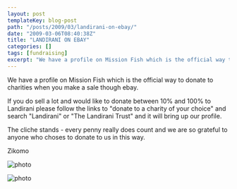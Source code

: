 ```yaml
---
layout: post
templateKey: blog-post
path: "/posts/2009/03/landirani-on-ebay/"
date: "2009-03-06T08:40:38Z"
title: "LANDIRANI ON EBAY"
categories: []
tags: [fundraising]
excerpt: "We have a profile on Mission Fish which is the official way to donate to charities when you make a ..."
---
```


We have a profile on Mission Fish which is the official way to donate to charities when you make a sale though ebay.

If you do sell a lot and would like to donate between 10% and 100% to Landirani please follow the links to "donate to a charity of your choice" and search "Landirani" or "The Landirani Trust" and it will bring up our profile.

The cliche stands - every penny really does count and we are so grateful to anyone who choses to donate to us in this way.

Zikomo

![photo](https://www.landirani.org/image_library/news/thumb-100x100/49b10c958a0e7images-1.jpeg.jpg)

![photo](https://www.landirani.org/image_library/news/thumb-100x100/49b10c024984dimages.jpeg.jpg)